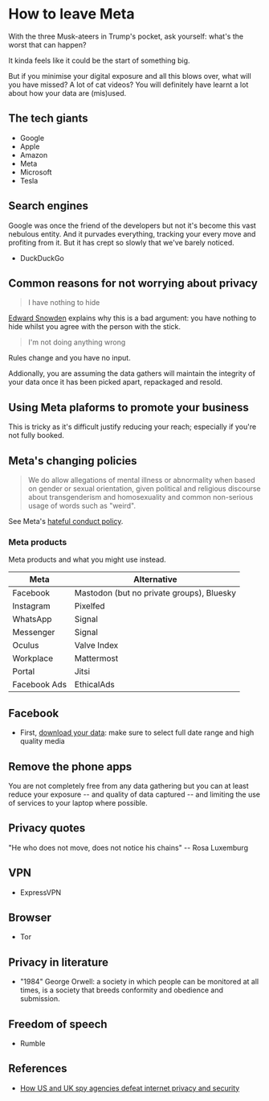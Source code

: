 # How to leave Meta

With the three Musk-ateers in Trump's pocket, ask yourself: what's the worst that can happen?

It kinda feels like it could be the start of something big.

But if you minimise your digital exposure and all this blows over, what will you have missed? A lot of cat videos? You will definitely have learnt a lot about how your data are (mis)used.

## The tech giants

- Google
- Apple
- Amazon
- Meta
- Microsoft
- Tesla

## Search engines

Google was once the friend of the developers but not it's become this vast nebulous entity. And it purvades everything, tracking your every move and profiting from it. But it has crept so slowly that we've barely noticed.

- DuckDuckGo

## Common reasons for not worrying about privacy

> I have nothing to hide

[Edward Snowden](https://www.youtube.com/watch?v=pcSlowAhvUk) explains why this is a bad argument: you have nothing to hide whilst you agree with the person with the stick.

> I'm not doing anything wrong

Rules change and you have no input.

Addionally, you are assuming the data gathers will maintain the integrity of your data once it has been picked apart, repackaged and resold.

## Using Meta plaforms to promote your business

This is tricky as it's difficult justify reducing your reach; especially if you're not fully booked.

## Meta's changing policies

> We do allow allegations of mental illness or abnormality when based on gender or sexual orientation, given political and religious discourse about transgenderism and homosexuality and common non-serious usage of words such as "weird".

See Meta's [hateful conduct policy](https://transparency.meta.com/en-gb/policies/community-standards/hateful-conduct/).

### Meta products

Meta products and what you might use instead.

| Meta | Alternative |
|--------------------|-------------------------|
| Facebook           | Mastodon (but no private groups), Bluesky |
| Instagram          | Pixelfed                |
| WhatsApp           | Signal                  |
| Messenger          | Signal                  |
| Oculus             | Valve Index             |
| Workplace          | Mattermost              |
| Portal             | Jitsi                   |
| Facebook Ads       | EthicalAds              |


## Facebook

- First, [download your data](https://accountscenter.facebook.com/info_and_permissions): make sure to select full date range and high quality media

## Remove the phone apps

You are not completely free from any data gathering but you can at least reduce your exposure -- and quality of data captured -- and limiting the use of services to your laptop where possible.

## Privacy quotes

"He who does not move, does not notice his chains" -- Rosa Luxemburg


## VPN

- ExpressVPN

## Browser

- Tor

## Privacy in literature

- "1984" George Orwell: a society in which people can be monitored at all times, is a society that breeds conformity and obedience and submission.

## Freedom of speech

- Rumble

## References

- [How US and UK spy agencies defeat internet privacy and security](https://www.theguardian.com/world/2013/sep/05/nsa-gchq-encryption-codes-security)